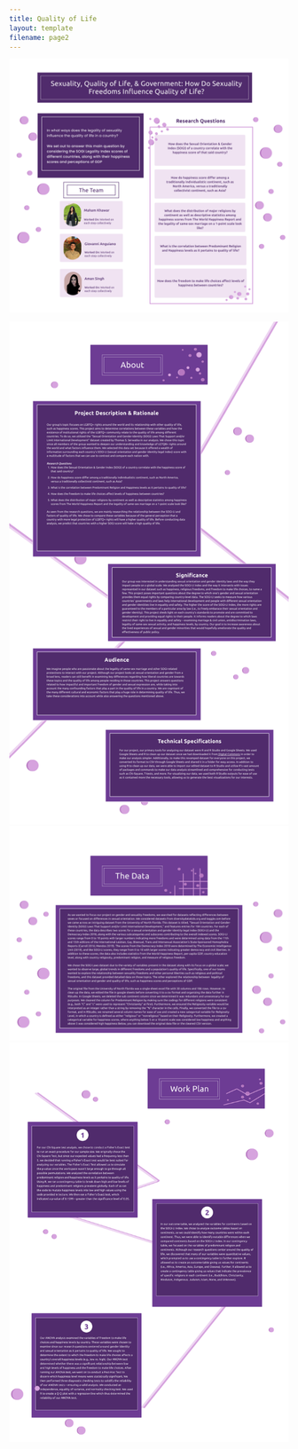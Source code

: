 ```yaml
---
title: Quality of Life
layout: template
filename: page2
--- 
```




![](4aHome.png)

![](4aAbout.png)
![](4aTheData.png)
![](4aWorkPlan.png)

